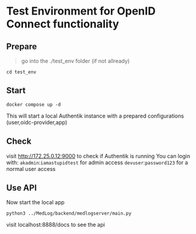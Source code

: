 # Test Environment for OpenID Connect functionality

## Prepare

> go into the ./test_env folder (if not allready)

```
cd test_env
```

## Start

```
docker compose up -d
```

This will start a local Authentik instance with a prepared configurations (user,oidc-provider,app)

## Check

visit http://172.25.0.12:9000 to check if Authentik is running
You can login with:
`akadmin`:`iamastupidtest` for admin access
`devuser`:`password123` for a normal user access


## Use API

Now start the local app 
```
python3 ../MedLog/backend/medlogserver/main.py
```

visit localhost:8888/docs to see the api


